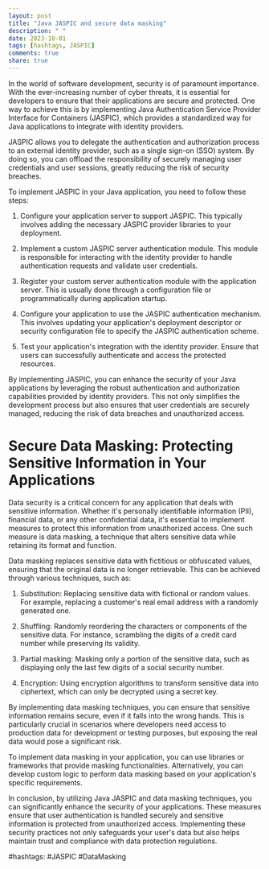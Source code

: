 ```yaml
---
layout: post
title: "Java JASPIC and secure data masking"
description: " "
date: 2023-10-01
tags: [hashtags, JASPIC]
comments: true
share: true
---
```


In the world of software development, security is of paramount importance. With the ever-increasing number of cyber threats, it is essential for developers to ensure that their applications are secure and protected. One way to achieve this is by implementing Java Authentication Service Provider Interface for Containers (JASPIC), which provides a standardized way for Java applications to integrate with identity providers.

JASPIC allows you to delegate the authentication and authorization process to an external identity provider, such as a single sign-on (SSO) system. By doing so, you can offload the responsibility of securely managing user credentials and user sessions, greatly reducing the risk of security breaches.

To implement JASPIC in your Java application, you need to follow these steps:

1. Configure your application server to support JASPIC. This typically involves adding the necessary JASPIC provider libraries to your deployment.

2. Implement a custom JASPIC server authentication module. This module is responsible for interacting with the identity provider to handle authentication requests and validate user credentials.

3. Register your custom server authentication module with the application server. This is usually done through a configuration file or programmatically during application startup.

4. Configure your application to use the JASPIC authentication mechanism. This involves updating your application's deployment descriptor or security configuration file to specify the JASPIC authentication scheme.

5. Test your application's integration with the identity provider. Ensure that users can successfully authenticate and access the protected resources.

By implementing JASPIC, you can enhance the security of your Java applications by leveraging the robust authentication and authorization capabilities provided by identity providers. This not only simplifies the development process but also ensures that user credentials are securely managed, reducing the risk of data breaches and unauthorized access.

# Secure Data Masking: Protecting Sensitive Information in Your Applications

Data security is a critical concern for any application that deals with sensitive information. Whether it's personally identifiable information (PII), financial data, or any other confidential data, it's essential to implement measures to protect this information from unauthorized access. One such measure is data masking, a technique that alters sensitive data while retaining its format and function.

Data masking replaces sensitive data with fictitious or obfuscated values, ensuring that the original data is no longer retrievable. This can be achieved through various techniques, such as:

1. Substitution: Replacing sensitive data with fictional or random values. For example, replacing a customer's real email address with a randomly generated one.

2. Shuffling: Randomly reordering the characters or components of the sensitive data. For instance, scrambling the digits of a credit card number while preserving its validity.

3. Partial masking: Masking only a portion of the sensitive data, such as displaying only the last few digits of a social security number.

4. Encryption: Using encryption algorithms to transform sensitive data into ciphertext, which can only be decrypted using a secret key.

By implementing data masking techniques, you can ensure that sensitive information remains secure, even if it falls into the wrong hands. This is particularly crucial in scenarios where developers need access to production data for development or testing purposes, but exposing the real data would pose a significant risk.

To implement data masking in your application, you can use libraries or frameworks that provide masking functionalities. Alternatively, you can develop custom logic to perform data masking based on your application's specific requirements.

In conclusion, by utilizing Java JASPIC and data masking techniques, you can significantly enhance the security of your applications. These measures ensure that user authentication is handled securely and sensitive information is protected from unauthorized access. Implementing these security practices not only safeguards your user's data but also helps maintain trust and compliance with data protection regulations.

#hashtags: #JASPIC #DataMasking
